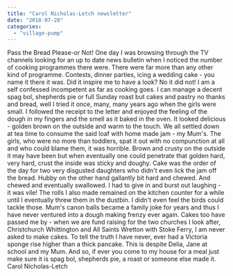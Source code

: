 ```yaml
---
title: "Carol Nicholas-Letch newsletter"
date: "2018-07-28"
categories: 
  - "village-pump"
---
```


Pass the Bread Please-or Not! One day I was browsing through the TV channels looking for an up to date news bulletin when I noticed the number of cooking programmes there were. There were far more than any other kind of programme. Contests, dinner parties, icing a wedding cake - you name it there it was. Did it inspire me to have a look? No it did not! I am a self confessed incompetent as far as cooking goes. I can manage a decent spag bol, shepherds pie or full Sunday roast but cakes and pastry no thanks and bread, well I tried it once, many, many years ago when the girls were small. I followed the receipt to the letter and enjoyed the feeling of the dough in my fingers and the smell as it baked in the oven. It looked delicious - golden brown on the outside and warm to the touch. We all settled down at tea time to consume the said loaf with home made jam - my Mum's. The girls, who were no more than toddlers, spat it out with no compunction at all and who could blame them, it was horrible. Brown and crusty on the outside it may have been but when eventually one could penetrate that golden hard, very hard, crust the inside was sticky and doughy. Cake was the order of the day for two very disgusted daughters who didn't even lick the jam off the bread. Hubby on the other hand gallantly bit hard and chewed. And chewed and eventually swallowed. I had to give in and burst out laughing - it was vile! The rolls I also made remained on the kitchen counter for a while until I eventually threw them in the dustbin. I didn't even feel the birds could tackle those. Mum's canon balls became a family joke for years and thus I have never ventured into a dough making frenzy ever again. Cakes too have passed me by - when we are fund raising for the two churches I look after, Christchurch Whittington and All Saints Wretton with Stoke Ferry, I am never asked to make cakes. To tell the truth I have never, ever had a Victoria sponge rise higher than a thick pancake. This is despite Delia, Jane at school and my Mum. And so, if ever you come to my house for a meal just make sure it is spag bol, shepherds pie, a roast or someone else made it. Carol Nicholas-Letch
